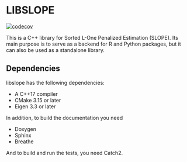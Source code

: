# LIBSLOPE

[![codecov](https://codecov.io/gh/jolars/libslope/graph/badge.svg?token=y0mJN9eqYr)](https://codecov.io/gh/jolars/libslope)

This is a C++ library for Sorted L-One Penalized Estimation (SLOPE). Its main purpose is to serve as a backend for R and Python packages, but it can also be used as a standalone library.

## Dependencies

libslope has the following dependencies:

- A C++17 compiler
- CMake 3.15 or later
- Eigen 3.3 or later

In addition, to build the documentation you need

- Doxygen
- Sphinx
- Breathe

And to build and run the tests, you need Catch2.
